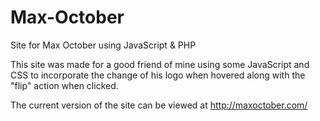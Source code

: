 # Max-October
Site for Max October using JavaScript &amp; PHP

This site was made for a good friend of mine using some JavaScript and CSS to incorporate the change of his logo when hovered along with the "flip" action when clicked. 

The current version of the site can be viewed at http://maxoctober.com/
